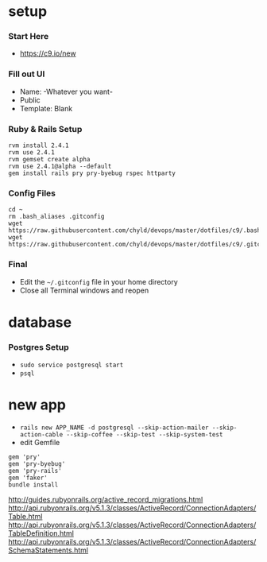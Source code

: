 # setup

### Start Here
- https://c9.io/new

### Fill out UI
- Name: -Whatever you want-
- Public
- Template: Blank

### Ruby & Rails Setup
```
rvm install 2.4.1
rvm use 2.4.1
rvm gemset create alpha
rvm use 2.4.1@alpha --default
gem install rails pry pry-byebug rspec httparty
```

### Config Files
```
cd ~
rm .bash_aliases .gitconfig
wget https://raw.githubusercontent.com/chyld/devops/master/dotfiles/c9/.bash_aliases
wget https://raw.githubusercontent.com/chyld/devops/master/dotfiles/c9/.gitconfig
```

### Final
- Edit the `~/.gitconfig` file in your home directory
- Close all Terminal windows and reopen

# database

### Postgres Setup
- `sudo service postgresql start`
- `psql`

# new app

- `rails new APP_NAME -d postgresql --skip-action-mailer --skip-action-cable --skip-coffee --skip-test --skip-system-test`
- edit Gemfile
```
gem 'pry'
gem 'pry-byebug'
gem 'pry-rails'
gem 'faker'
bundle install
```






http://guides.rubyonrails.org/active_record_migrations.html
http://api.rubyonrails.org/v5.1.3/classes/ActiveRecord/ConnectionAdapters/Table.html
http://api.rubyonrails.org/v5.1.3/classes/ActiveRecord/ConnectionAdapters/TableDefinition.html
http://api.rubyonrails.org/v5.1.3/classes/ActiveRecord/ConnectionAdapters/SchemaStatements.html
